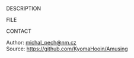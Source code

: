 
DESCRIPTION

FILE

CONTACT

Author: michal_pech@nm.cz<br>
Source: https://github.com/KyomaHooin/Amusing
